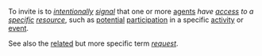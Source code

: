 To invite is to *[intentionally](https://github.com/gcassel/Modular-Organization-Terminology/blob/master/terms/intention.md) [signal](https://github.com/gcassel/Modular-Organization-Terminology/blob/master/terms/signal.md)* that one or more [agents](https://github.com/gcassel/Modular-Organization-Terminology/blob/master/terms/agent.md) *have [access](https://github.com/gcassel/Modular-Organization-Terminology/blob/master/terms/access.md) to a [specific](https://github.com/gcassel/Modular-Organization-Terminology/blob/master/terms/specific.md) [resource](https://github.com/gcassel/Modular-Organization-Terminology/blob/master/terms/resource.md)*, such as [potential](https://github.com/gcassel/Modular-Organization-Terminology/blob/master/terms/potential.md) [participation](https://github.com/gcassel/Modular-Organization-Terminology/blob/master/terms/participation.md) in a specific [activity](https://github.com/gcassel/Modular-Organization-Terminology/blob/master/terms/activity.md) or [event](https://github.com/gcassel/Modular-Organization-Terminology/blob/master/terms/event.md). 

See also the [related](https://github.com/gcassel/Modular-Organization-Terminology/blob/master/terms/relationship.md) but more specific term *[request](https://github.com/gcassel/Modular-Organization-Terminology/blob/master/terms/request.md)*.
